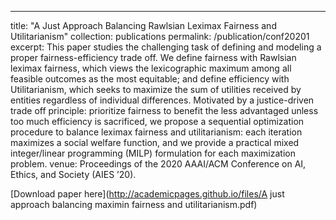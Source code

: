 ---
title: "A Just Approach Balancing Rawlsian Leximax Fairness and Utilitarianism"
collection: publications
permalink: /publication/conf20201
excerpt: This paper studies the challenging task of defining and modeling a proper fairness-efficiency trade off. We define fairness with Rawlsian leximax fairness, which views the lexicographic maximum among all feasible outcomes as the most equitable; and define efficiency with Utilitarianism, which seeks to maximize the sum of utilities received by entities regardless of individual differences. Motivated by a justice-driven trade off principle: prioritize fairness to benefit the less advantaged unless too much efficiency is sacrificed, we propose a sequential optimization procedure to balance leximax fairness and utilitarianism: each iteration maximizes a social welfare function, and we provide
a practical mixed integer/linear programming (MILP) formulation for each maximization problem. 
venue: Proceedings of the 2020 AAAI/ACM Conference on AI, Ethics, and Society (AIES ’20).

<!--paperurl: 'http://academicpages.github.io/files/A just approach balancing maximin fairness and utilitarianism.pdf'-->

[Download paper here](http://academicpages.github.io/files/A just approach balancing maximin fairness and utilitarianism.pdf)

<!--Recommended citation: Your Name, You. (2009). "Paper Title Number 1." <i>Journal 1</i>. 1(1).-->
